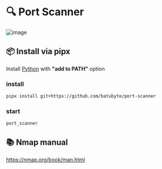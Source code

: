 # 🔍 Port Scanner
![image](https://github.com/user-attachments/assets/31e01990-7348-4016-bd61-97a737fc0941)

## 📦 Install via pipx   
Install [Python](https://www.python.org/downloads) with **"add to PATH"** option
### install
```bash
pipx install git+https://github.com/batubyte/port-scanner
```
### start
```bash
port_scanner
```

## 📚 Nmap manual
https://nmap.org/book/man.html
